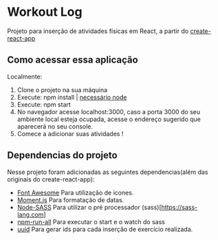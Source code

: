 
# Workout Log
Projeto para inserção de atividades físicas em React, a partir do [create-react-app](https://github.com/facebook/create-react-app)

## Como acessar essa aplicação
Localmente:
1. Clone o projeto na sua máquina 
2. Execute: npm install | [necessário node](https://nodejs.org/en/)
3. Execute: npm start 
4. No navegador acesse localhost:3000, caso a porta 3000 do seu ambiente local esteja ocupada, acesse o endereço sugerido que aparecerá no seu console.
5. Comece a adicionar suas atividades ! <br/>

## Dependencias do projeto
Nesse projeto foram adicionadas as seguintes dependencias(além das originais do create-react-app):
- [Font Awesome](https://github.com/FortAwesome/react-fontawesome) 
   Para utilização de icones.
- [Moment.js](http://momentjs.com/)
   Para formatação de datas.
- [Node-SASS](https://github.com/sass/node-sass)
   Para utilizar o pré processador (sass)[https://sass-lang.com]
- [npm-run-all](https://github.com/mysticatea/npm-run-all)
   Para executar o start e o watch do sass
- [uuid](https://github.com/kelektiv/node-uuid)
   Para gerar ids para cada inserção de exercício realizada.

